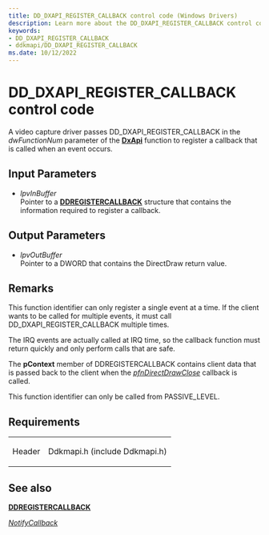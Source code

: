 ```yaml
---
title: DD_DXAPI_REGISTER_CALLBACK control code (Windows Drivers)
description: Learn more about the DD_DXAPI_REGISTER_CALLBACK control code.
keywords:
- DD_DXAPI_REGISTER_CALLBACK
- ddkmapi/DD_DXAPI_REGISTER_CALLBACK
ms.date: 10/12/2022
---
```


# DD\_DXAPI\_REGISTER\_CALLBACK control code

A video capture driver passes DD\_DXAPI\_REGISTER\_CALLBACK in the *dwFunctionNum* parameter of the [**DxApi**](/windows-hardware/drivers/ddi/dxapi/nf-dxapi-dxapi) function to register a callback that is called when an event occurs.

## Input Parameters

- *lpvInBuffer*  
    Pointer to a [**DDREGISTERCALLBACK**](/windows/win32/api/ddkmapi/ns-ddkmapi-ddregistercallback) structure that contains the information required to register a callback.

## Output Parameters

- *lpvOutBuffer*  
    Pointer to a DWORD that contains the DirectDraw return value.

## Remarks

This function identifier can only register a single event at a time. If the client wants to be called for multiple events, it must call DD\_DXAPI\_REGISTER\_CALLBACK multiple times.

The IRQ events are actually called at IRQ time, so the callback function must return quickly and only perform calls that are safe.

The **pContext** member of DDREGISTERCALLBACK contains client data that is passed back to the client when the [*pfnDirectDrawClose*](/windows/win32/api/ddkmapi/ns-ddkmapi-ddopendirectdrawin#members) callback is called.

This function identifier can only be called from PASSIVE\_LEVEL.

## Requirements

<table>
<tbody>
<tr class="odd">
<td><p>Header</p></td>
<td>Ddkmapi.h (include Ddkmapi.h)</td>
</tr>
</tbody>
</table>

## See also

[**DDREGISTERCALLBACK**](/windows/win32/api/ddkmapi/ns-ddkmapi-ddregistercallback)

[*NotifyCallback*](notify-callback-functions-in-a-video-capture-driver.md)

